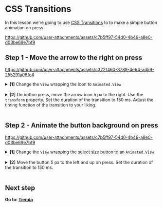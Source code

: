 # CSS Transitions

In this lesson we're going to use [CSS Transitions](https://docs.swmansion.com/react-native-reanimated/docs/next/category/css-transitions) to to make a simple button animation on press.

https://github.com/user-attachments/assets/c7b5ff97-54d0-4b49-a8e0-d03be69e7bf9

## Step 1 - Move the arrow to the right on press


https://github.com/user-attachments/assets/c3221460-8789-4e64-ad59-255291a08fe4


<details>
<summary>
  <b>[1]</b> Change the <code>View</code> wrapping the Icon to <code>Animated.View</code>
</summary>

```jsx
import Animated from "react-native-reanimated";

<Animated.View>
  <Octicons name="arrow-right" size={24} color="white" />
</Animated.View>
```

</details>
<br />

<details>
<summary>
  <b>[2]</b> On button press, move the arrow icon 5 px to the right. Use the <code>transform</code> property. Set the duration of the transition to 150 ms. Adjust the timing function of the transition to your liking.
</summary>
  <br/>

```jsx
<Animated.View
  style={{
    transitionProperty: "transform",
    transitionDuration: 150,
    transform: [{ translateX: pressed ? 5 : 0 }],
    transitionTimingFunction: "ease-in",
  }}
>
  <Octicons name="arrow-right" size={24} color="white" />
</Animated.View>
```

</details>
<br/>

## Step 2 - Animate the button background on press

https://github.com/user-attachments/assets/c7b5ff97-54d0-4b49-a8e0-d03be69e7bf9

<details>
<summary>
  <b>[1]</b> Change the <code>View</code> wrapping the select size button to an <code>Animated.View</code>
</summary>

```jsx
<Animated.View
  style={[
    styles.selectSizeButtonBackground,
    { width: layout.width, height: layout.height },
  ]}
/>
```

</details>
<br />

<details>
<summary>
  <b>[2]</b> Move the button 5 px to the left and up on press. Set the duration of the transition to 150 ms.
</summary>

```jsx
<Animated.View
  style={[
    styles.selectSizeButtonBackground,
    { width: layout.width, height: layout.height },
    {
      transitionProperty: "transform",
      transitionDuration: 150,
      transform: [
        { translateX: pressed ? -5 : 0 },
        { translateY: pressed ? -5 : 0 },
      ],
      transitionTimingFunction: "ease-in",
    },
  ]}
/>
```

</details>
<br />


## Next step

**Go to: [Tienda](../3_Tienda/)**
